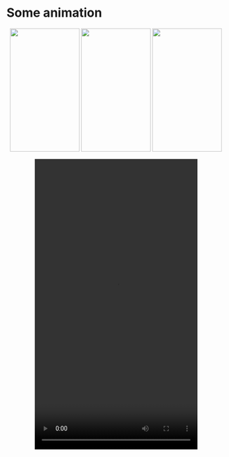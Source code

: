 # Some animation

<p align='center'>
<img src="https://github.com/youger/testCA/blob/master/testCA/ss1.png" width="160" height="283"/>
<img src="https://github.com/youger/testCA/blob/master/testCA/ss2.png" width="160" height="283"/>
<img src="https://github.com/youger/testCA/blob/master/testCA/ss3.png" width="160" height="283"/>
</p>

<p align='center'>
<video src="https://github.com/youger/testCA/blob/master/testCA/recording.mov" width="375" height="667"/>
</p>
